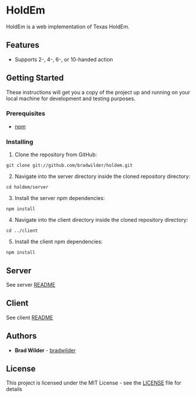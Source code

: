 # HoldEm

HoldEm is a web implementation of Texas HoldEm.

## Features

* Supports 2-, 4-, 6-, or 10-handed action

## Getting Started

These instructions will get you a copy of the project up and running on your local machine for development and testing purposes.

### Prerequisites

* [npm](https://www.npmjs.com/)

### Installing

1. Clone the repository from GitHub:
```
git clone git://github.com/bradwilder/holdem.git
```

2. Navigate into the server directory inside the cloned repository directory:
```
cd holdem/server
```

3. Install the server npm dependencies:
```
npm install
```

4. Navigate into the client directory inside the cloned repository directory:
```
cd ../client
```

5. Install the client npm dependencies:
```
npm install
```

## Server

See server [README](https://github.com/bradwilder/holdem/blob/master/server/README.md)

## Client

See client [README](https://github.com/bradwilder/holdem/blob/master/client/README.md)

## Authors

* **Brad Wilder** - [bradwilder](https://github.com/bradwilder)

## License

This project is licensed under the MIT License - see the [LICENSE](https://github.com/bradwilder/holdem/blob/master/LICENSE) file for details
